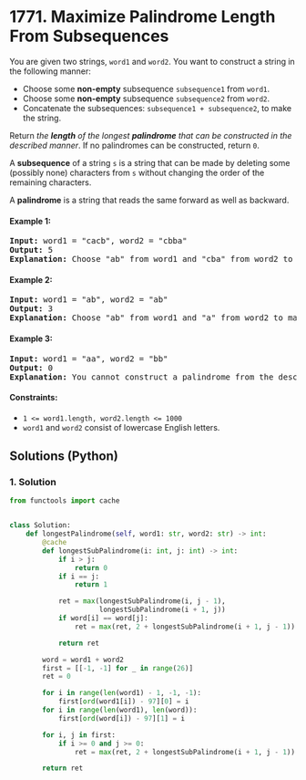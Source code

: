 # 1771. Maximize Palindrome Length From Subsequences
You are given two strings, `word1` and `word2`. You want to construct a string in the following manner:
* Choose some **non-empty** subsequence `subsequence1` from `word1`.
* Choose some **non-empty** subsequence `subsequence2` from `word2`.
* Concatenate the subsequences: `subsequence1 + subsequence2`, to make the string.

Return *the **length** of the longest **palindrome** that can be constructed in the described manner*. If no palindromes can be constructed, return `0`.

A **subsequence** of a string `s` is a string that can be made by deleting some (possibly none) characters from `s` without changing the order of the remaining characters.

A **palindrome** is a string that reads the same forward as well as backward.

#### Example 1:
<pre>
<strong>Input:</strong> word1 = "cacb", word2 = "cbba"
<strong>Output:</strong> 5
<strong>Explanation:</strong> Choose "ab" from word1 and "cba" from word2 to make "abcba", which is a palindrome.
</pre>

#### Example 2:
<pre>
<strong>Input:</strong> word1 = "ab", word2 = "ab"
<strong>Output:</strong> 3
<strong>Explanation:</strong> Choose "ab" from word1 and "a" from word2 to make "aba", which is a palindrome.
</pre>

#### Example 3:
<pre>
<strong>Input:</strong> word1 = "aa", word2 = "bb"
<strong>Output:</strong> 0
<strong>Explanation:</strong> You cannot construct a palindrome from the described method, so return 0.
</pre>

#### Constraints:
* `1 <= word1.length, word2.length <= 1000`
* `word1` and `word2` consist of lowercase English letters.

## Solutions (Python)

### 1. Solution
```Python
from functools import cache


class Solution:
    def longestPalindrome(self, word1: str, word2: str) -> int:
        @cache
        def longestSubPalindrome(i: int, j: int) -> int:
            if i > j:
                return 0
            if i == j:
                return 1

            ret = max(longestSubPalindrome(i, j - 1),
                      longestSubPalindrome(i + 1, j))
            if word[i] == word[j]:
                ret = max(ret, 2 + longestSubPalindrome(i + 1, j - 1))

            return ret

        word = word1 + word2
        first = [[-1, -1] for _ in range(26)]
        ret = 0

        for i in range(len(word1) - 1, -1, -1):
            first[ord(word1[i]) - 97][0] = i
        for i in range(len(word1), len(word)):
            first[ord(word[i]) - 97][1] = i

        for i, j in first:
            if i >= 0 and j >= 0:
                ret = max(ret, 2 + longestSubPalindrome(i + 1, j - 1))

        return ret
```
